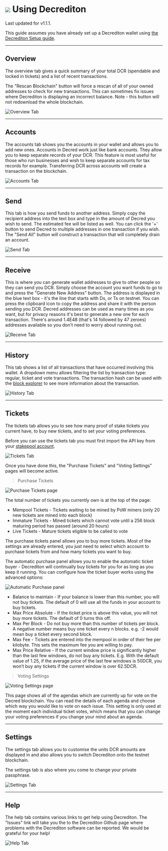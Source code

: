 # <img class="dcr-icon" src="/img/dcr-icons/Wallet.svg" /> Using Decrediton

Last updated for v1.1.1.

This guide assumes you have already set up a Decrediton wallet using [the Decrediton Setup guide](decrediton-setup.md).

---

## Overview

The overview tab gives a quick summary of your total DCR (spendable and locked in tickets) and a list of recent transactions. 

The "Rescan Blockchain" button will force a rescan of all of your owned addresses to check for new transactions. This can sometimes fix issues where Decrediton is displaying an incorrect balance. Note - this button will not redownload the whole blockchain.

![Overview Tab](/img/decrediton/overview.jpg)

---

## Accounts

The accounts tab shows you the accounts in your wallet and allows you to add new ones.
Accounts in Decred work just like bank accounts. 
They allow you to keep separate records of your DCR. This feature is most 
useful for those who run businesses and wish to keep separate accounts for 
tax records for example. Transferring DCR across accounts will create a 
transaction on the blockchain.  

![Accounts Tab](/img/decrediton/accounts.jpg)

---

## Send

This tab is how you send funds to another address. Simply copy the recipient
address into the text box and type in the amount of Decred you wish to send.
The estimated fee will be listed as well. You can click the '+' button to 
send Decred to multiple addresses in one transaction if you wish.  
The "Send All" button will construct a transaction that will completely drain an account. 

![Send Tab](/img/decrediton/send.jpg)

---

## Receive

This is where you can generate wallet addresses to give to other people so they can
send you DCR. Simply choose the account you want funds to go to and press the "Generate New Address" button.
The address is displayed in the blue text box - it's the line that starts with Ds, or Ts on testnet.
You can press the clipboard icon to copy the address and share it with the person sending you DCR.
Decred addresses can be used as many times as you want, but for privacy reasons it's best
to generate a new one for each transaction. There's around 1.4E48 (that's 14 followed by 47 zeroes)
addresses available so you don't need to worry about running out.  

![Receive Tab](/img/decrediton/receive.jpg)

---

## History

This tab shows a list of all transactions that have occurred involving this wallet. A dropdown menu allows filtering the list
by transaction type: regular, ticket and vote transactions. The transaction hash can be used with the
[block explorer](/getting-started/using-the-block-explorer.md) to see more information about the transaction.  

![History Tab](/img/decrediton/history.jpg)

---

## Tickets

The tickets tab allows you to see how many proof of stake tickets you current have, to buy new tickets, and to set your voting preferences.

Before you can use the tickets tab you must first import the API key from your [stakepool account](/mining/how-to-stake.md#pos-using-a-stakepool).

![Tickets Tab](/img/decrediton/tickets.jpg)

Once you have done this, the "Purchase Tickets" and "Voting Settings" pages will become active.

> Purchase Tickets

![Purchase Tickets page](/img/decrediton/purchase-tickets.jpg)

The total number of tickets you currently own is at the top of the page:

- Mempool Tickets - Tickets waiting to be mined by PoW miners (only 20 new tickets are mined into each block)
- Immature Tickets - Mined tickets which cannot vote until a 256 block maturing period has passed (around 20 hours)
- Live Tickets - Mature tickets eligible to be called to vote

<!-- TODO:  missed, revoked, expired tickets,  -->

The purchase tickets panel allows you to buy more tickets. Most of the settings are already entered, you just need to select which account to purchase tickets from and how many tickets you want to buy. 

<!-- TODO:  advanced options  -->
<!-- TODO: Revoke button -->
<!-- TODO: Import script button -->

The automatic purchase panel allows you to enable the automatic ticket buyer - Decrediton will continually buy tickets for you for as long as you keep it running. You can configure how the ticket buyer works using the advanced options:

![Automatic Purchase panel](/img/decrediton/autobuyer.jpg)

- Balance to maintain - If your balance is lower than this number, you will not buy tickets. The default of 0 will use all the funds in your account to buy tickets.
- Max Price Absolute -  If the ticket price is above this value, you will not buy more tickets. The default of 0 turns this off.
- Max Per Block - Do not buy more than this number of tickets per block. A negative number means buy one ticket every n blocks. e.g. -2 would mean buy a ticket every second block.
- Max Fee - Tickets are entered into the mempool in order of their fee per kilobyte. This sets the maximum fee you are willing to pay.
- Max Price Relative  - If the current window price is significantly higher than the last few windows, do not buy any tickets. E.g. With the default value of 1.25, if the average price of the last few windows is 50DCR, you won’t buy any tickets if the current window is over 62.5DCR.

> Voting Settings

![Voting Settings page](/img/decrediton/voting.jpg)

This page shows all of the agendas which are currently up for vote on the Decred blockchain. 
You can read the details of each agenda and choose which way you would like to vote on each issue. 
This setting is only used at the moment each individual ticket votes, which means that you can change your 
voting preferences if you change your mind about an agenda.

--- 

## Settings

The settings tab allows you to customise the units DCR amounts are displayed in and also allows you to switch Decrediton onto the testnet blockchain.

The settings tab is also where you come to change your private passphrase.

![Settings Tab](/img/decrediton/settings.jpg)

---


## Help

The help tab contains various links to get help using Decrediton. The "Issues" link will take you the to the Decrediton Github page where problems with the Decrediton software can be reported. We would be grateful for your help!

![Help Tab](/img/decrediton/help.jpg)
